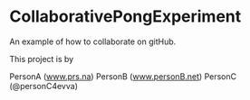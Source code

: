CollaborativePongExperiment
===========================

An example of how to collaborate on gitHub.

This project is by

PersonA (www.prs.na)
PersonB (www.personB.net)
PersonC (@personC4evva)
